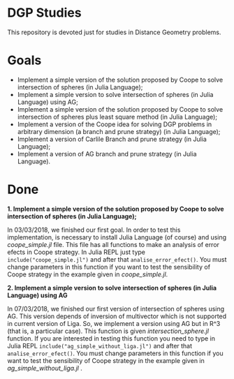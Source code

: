 # DGP Studies

This repository is devoted just for studies in Distance Geometry  problems.

# Goals

- Implement a simple version of the solution proposed by Coope
to solve intersection of spheres (in Julia Language);
- Implement a simple version to solve intersection of spheres (in Julia Language) using AG;
- Implement a simple version of the solution proposed by Coope
to solve intersection of spheres plus least square method (in Julia Language);
- Implement a version of the Coope idea for solving DGP problems in
arbitrary dimension (a branch and prune strategy) (in Julia Language);
- Implement a version of Carlile Branch and prune strategy (in Julia Language);
- Implement a version of AG branch and prune strategy (in Julia Language).

# Done

**1. Implement a simple version of the solution proposed by Coope
to solve intersection of spheres (in Julia Language);**

In 03/03/2018, we finished our first goal. In order to test this implementation,
is necessary to install Julia Language (of course) and using _coope_simple.jl_ file. This file has all functions to make an analysis of error efects in Coope strategy. In Julia REPL just type ```include("coope_simple.jl")``` and after that ```analise_error_efect()```. You must change parameters in this function if you want to test the sensibility of Coope strategy in the example given in
 _coope_simple.jl_.  

**2. Implement a simple version to solve intersection of spheres (in Julia Language) using AG**

In 07/03/2018, we finished our first version of intersection of spheres using AG.
This version depends of inversion of multivector which is not supported in
current version of Liga. So, we implement a version using AG but in R^3 (that is, a
particular case). This function is given _intersection_sphere.jl_ function. If you
are interested in testing this function you need to type in Julia REPL
```include("ag_simple_without_liga.jl")``` and after that ```analise_error_efect()```.
You must change parameters in this function if you want to test the sensibility
of Coope strategy in the example given in _ag_simple_without_liga.jl_ .
